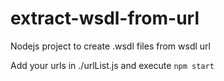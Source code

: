 # extract-wsdl-from-url
Nodejs project to create .wsdl files from wsdl url

Add your urls in ./urlList.js and execute `npm start`
